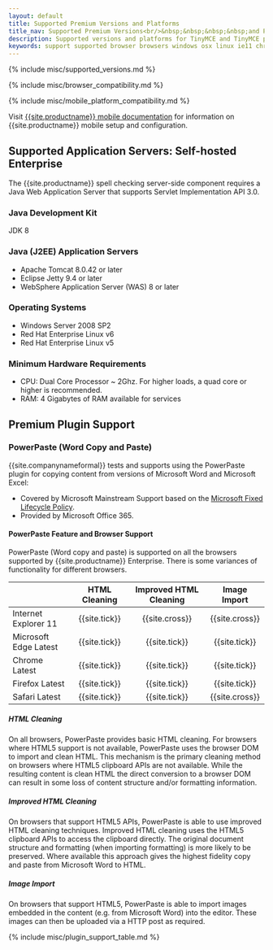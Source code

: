 ```yaml
---
layout: default
title: Supported Premium Versions and Platforms
title_nav: Supported Premium Versions<br/>&nbsp;&nbsp;&nbsp;&nbsp;and Platforms
description: Supported versions and platforms for TinyMCE and TinyMCE premium features.
keywords: support supported browser browsers windows osx linux ie11 chrome firefox safari mobile premium self-hosted selfhosted
---
```


{% include misc/supported_versions.md %}

{% include misc/browser_compatibility.md %}

{% include misc/mobile_platform_compatibility.md %}

Visit [{{site.productname}} mobile documentation]({{site.baseurl}}/mobile) for information on {{site.productname}} mobile setup and configuration.

## Supported Application Servers: Self-hosted Enterprise

The {{site.productname}} spell checking server-side component requires a Java Web Application Server that supports Servlet Implementation API 3.0.

### Java Development Kit

JDK 8

### Java (J2EE) Application Servers

* Apache Tomcat 8.0.42 or later
* Eclipse Jetty 9.4 or later
* WebSphere Application Server (WAS) 8 or later

### Operating Systems

* Windows Server 2008 SP2
* Red Hat Enterprise Linux v6
* Red Hat Enterprise Linux v5

### Minimum Hardware Requirements

* CPU:  Dual Core Processor ~ 2Ghz. For higher loads, a quad core or higher is recommended.
* RAM: 4 Gigabytes of RAM available for services

## Premium Plugin Support

### PowerPaste (Word Copy and Paste)

{{site.companynameformal}} tests and supports using the PowerPaste plugin for copying content from versions of Microsoft Word and Microsoft Excel:
* Covered by Microsoft Mainstream Support based on the [Microsoft Fixed Lifecycle Policy](https://support.microsoft.com/en-us/help/14085/fixed-lifecycle-policy).
* Provided by Microsoft Office 365.

#### PowerPaste Feature and Browser Support

PowerPaste (Word copy and paste) is supported on all the browsers supported by {{site.productname}} Enterprise. There is some variances of functionality for different browsers.

|                       | HTML Cleaning | Improved HTML Cleaning | Image Import  |
|-----------------------| :-----------: | :--------------------: | :-----------: |
| Internet Explorer 11  | {{site.tick}} | {{site.cross}}         | {{site.cross}}|
| Microsoft Edge Latest | {{site.tick}} | {{site.tick}}          | {{site.tick}} |
| Chrome Latest         | {{site.tick}} | {{site.tick}}          | {{site.tick}} |
| Firefox Latest        | {{site.tick}} | {{site.tick}}          | {{site.tick}} |
| Safari Latest         | {{site.tick}} | {{site.tick}}          | {{site.cross}}|

##### HTML Cleaning

On all browsers, PowerPaste provides basic HTML cleaning. For browsers where HTML5 support is not available, PowerPaste uses the browser DOM to import and clean HTML. This mechanism is the primary cleaning method on browsers where HTML5 clipboard APIs are not available. While the resulting content is clean HTML the direct conversion to a browser DOM can result in some loss of content structure and/or formatting information.

##### Improved HTML Cleaning

On browsers that support HTML5 APIs, PowerPaste is able to use improved HTML cleaning techniques.  Improved HTML cleaning uses the HTML5 clipboard APIs to access the clipboard directly. The original document structure and formatting (when importing formatting) is more likely to be preserved. Where available this approach gives the highest fidelity copy and paste from Microsoft Word to HTML.

##### Image Import

On browsers that support HTML5, PowerPaste is able to import images embedded in the content (e.g. from Microsoft Word) into the editor.  These images can then be uploaded via a HTTP post as required.

{% include misc/plugin_support_table.md %}
